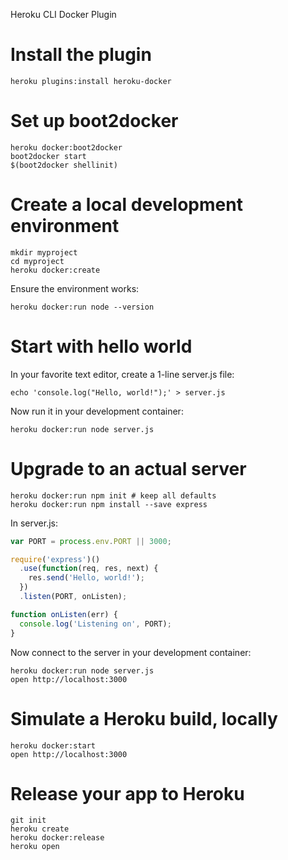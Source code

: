 Heroku CLI Docker Plugin

# Install the plugin

```
heroku plugins:install heroku-docker
```

# Set up boot2docker

```
heroku docker:boot2docker
boot2docker start
$(boot2docker shellinit)
```

# Create a local development environment

```
mkdir myproject
cd myproject
heroku docker:create
```

Ensure the environment works:

```
heroku docker:run node --version
```

# Start with hello world

In your favorite text editor, create a 1-line server.js file:

```
echo 'console.log("Hello, world!");' > server.js
```

Now run it in your development container:

```
heroku docker:run node server.js
```

# Upgrade to an actual server

```
heroku docker:run npm init # keep all defaults
heroku docker:run npm install --save express
```

In server.js:

```js
var PORT = process.env.PORT || 3000;

require('express')()
  .use(function(req, res, next) {
    res.send('Hello, world!');
  })
  .listen(PORT, onListen);

function onListen(err) {
  console.log('Listening on', PORT);
}
```

Now connect to the server in your development container:

```
heroku docker:run node server.js
open http://localhost:3000
```

# Simulate a Heroku build, locally

```
heroku docker:start
open http://localhost:3000
```

# Release your app to Heroku

```
git init
heroku create
heroku docker:release
heroku open
```
